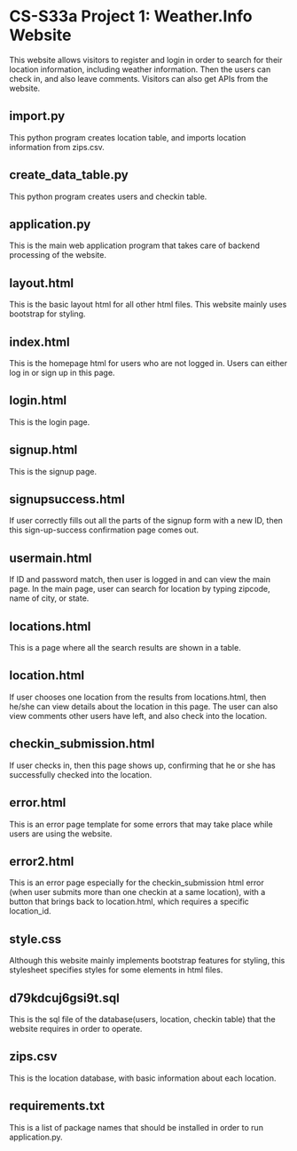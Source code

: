 # CS-S33a Project 1: Weather.Info Website
This website allows visitors to register and login in order to search for their location information, including weather information. Then the users can check in, and also leave comments. Visitors can also get APIs from the website.

## import.py
This python program creates location table, and imports location information from zips.csv.

## create_data_table.py
This python program creates users and checkin table.

## application.py
This is the main web application program that takes care of backend processing of the website.

## layout.html
This is the basic layout html for all other html files. This website mainly uses bootstrap for styling.

## index.html
This is the homepage html for users who are not logged in. Users can either log in or sign up in this page.

## login.html
This is the login page.

## signup.html
This is the signup page.

## signupsuccess.html
If user correctly fills out all the parts of the signup form with a new ID, then this sign-up-success confirmation page comes out.

## usermain.html
If ID and password match, then user is logged in and can view the main page. In the main page, user can search for location by typing zipcode, name of city, or state.

## locations.html
This is a page where all the search results are shown in a table.

## location.html
If user chooses one location from the results from locations.html, then he/she can view details about the location in this page. The user can also view comments other users have left, and also check into the location.

## checkin_submission.html
If user checks in, then this page shows up, confirming that he or she has successfully checked into the location.

## error.html
This is an error page template for some errors that may take place while users are using the website.

## error2.html
This is an error page especially for the checkin_submission html error (when user submits more than one checkin at a same location), with a button that brings back to location.html, which requires a specific location_id.

## style.css
Although this website mainly implements bootstrap features for styling, this stylesheet specifies styles for some elements in html files.

## d79kdcuj6gsi9t.sql
This is the sql file of the database(users, location, checkin table) that the website requires in order to operate.

## zips.csv
This is the location database, with basic information about each location.

## requirements.txt
This is a list of package names that should be installed in order to run application.py.

